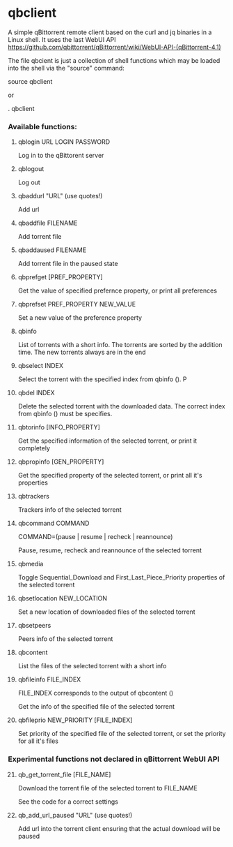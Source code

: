 # qbclient
A simple qBittorrent remote client based on the curl and jq binaries in a Linux shell. It uses the last WebUI API https://github.com/qbittorrent/qBittorrent/wiki/WebUI-API-(qBittorrent-4.1)

The file qbcient is just a collection of shell functions which may be loaded into the shell via  the "source" command:

source qbclient

or 

. qbclient

### Available functions:

1. qblogin URL LOGIN PASSWORD

    Log in to the qBittorent server
2. qblogout 
    
    Log out
3. qbaddurl "URL" (use quotes!)
    
    Add url
4. qbaddfile FILENAME
    
    Add torrent file
5. qbaddaused FILENAME
    
    Add torrent file in the paused state
6. qbprefget [PREF_PROPERTY]
    
    Get the value of specified prefernce property, or print all preferences
7. qbprefset PREF_PROPERTY NEW_VALUE
    
    Set a new value of the preference property
8. qbinfo 
    
    List of torrents with a short info. The torrents are sorted by the addition time. The new torrents always are in the end 
9. qbselect INDEX
    
    Select the torrent with the specified index from qbinfo (). P
10. qbdel INDEX
    
    Delete the selected torrent with the downloaded data. The correct index from qbinfo () must be specifies.
11. qbtorinfo [INFO_PROPERTY]
    
    Get the specified information of the selected torrent, or print it completely
12. qbpropinfo [GEN_PROPERTY]
    
    Get the specified property of the selected torrent, or print all it's properties 
13. qbtrackers
    
    Trackers info of the selected torrent
14. qbcommand COMMAND  
    
    COMMAND=(pause | resume | recheck | reannounce)
    
    Pause, resume, recheck and reannounce of the selected torrent
15. qbmedia
    
    Toggle Sequential_Download and First_Last_Piece_Priority properties of the selected torrent
16. qbsetlocation NEW_LOCATION
    
    Set a new location of downloaded files of the selected torrent
17. qbsetpeers
    
    Peers info of the selected torrent
18. qbcontent
    
    List the files of the selected torrent with a short info
19. qbfileinfo FILE_INDEX
    
    FILE_INDEX corresponds to the output of qbcontent ()
    
    Get the info of the specified file of the selected torrent
20. qbfileprio NEW_PRIORITY [FILE_INDEX]
    
    Set priority of the specified file of the selected torrent, or set the priority for all it's files
    
### Experimental functions not declared in qBittorrent WebUI API

21. qb_get_torrent_file [FILE_NAME]
    
    Download the torrent file of the selected torrent to FILE_NAME
    
    See the code for a correct settings 
22. qb_add_url_paused "URL" (use quotes!)
    
    Add url into the torrent client ensuring that the actual download will be paused
